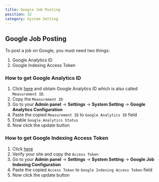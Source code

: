 ```yaml
---
title: Google Job Posting
position: 32
category: System Setting
---
```


## Google Job Posting
To post a job on Google, you must need two things:

1. Google Analytics ID
2. Google Indexing Access Token

### How to get Google Analytics ID
1. Click [here](https://www.youtube.com/watch?v=l2tNKF7Wei8&ab_channel=GoogleAnalytics) and obtain Google Analytics ID which is also called `Measurement ID`.
2. Copy the `Measurement ID`
3. Go to your **Admin panel** -> **Settings** -> **System Setting** -> **Google Analytics Configuration**
4. Paste the copied `Measurement ID` to `Google Analytics ID` field
5. Enable `Google Analytics Status`
6. Now click the update button

### How to get Google Indexing Access Token
1. Click [here](https://developers.google.com/search/apis/indexing-api/v3/prereqs)
2. Verify your site and copy the `Access Token`
3. Go to your **Admin panel** -> **Settings** -> **System Setting** -> **Google Job Indexing Configuration**
4. Paste the copied `Access Token` to `Google Indexing Access Token` field
5. Now click the update button

